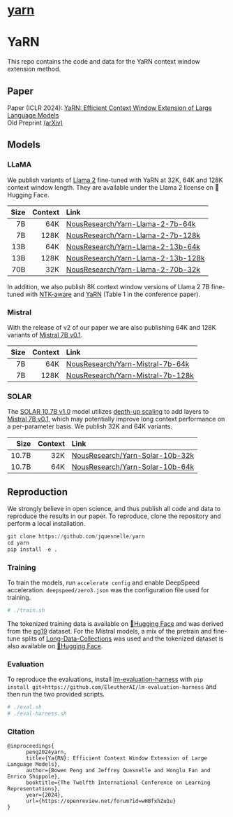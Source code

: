 # [yarn](https://github.com/jquesnelle/yarn)

# YaRN

This repo contains the code and data for the YaRN context window extension method.

## Paper

Paper (ICLR 2024): [YaRN: Efficient Context Window Extension of Large Language Models](https://openreview.net/forum?id=wHBfxhZu1u)  
Old Preprint [(arXiv)](https://arxiv.org/abs/2309.00071)

## Models

### LLaMA

We publish variants of [Llama 2](https://about.fb.com/news/2023/07/llama-2/) fine-tuned with YaRN at 32K, 64K and 128K context window length.
They are available under the Llama 2 license on 🤗 Hugging Face.

| Size | Context | Link   |
| ---: | ------: | :----- |
|   7B |     64K | [NousResearch/Yarn-Llama-2-7b-64k](https://huggingface.co/NousResearch/Yarn-Llama-2-7b-64k)     |
|   7B |    128K | [NousResearch/Yarn-Llama-2-7b-128k](https://huggingface.co/NousResearch/Yarn-Llama-2-7b-128k)   |
|  13B |     64K | [NousResearch/Yarn-Llama-2-13b-64k](https://huggingface.co/NousResearch/Yarn-Llama-2-13b-64k)   |
|  13B |    128K | [NousResearch/Yarn-Llama-2-13b-128k](https://huggingface.co/NousResearch/Yarn-Llama-2-13b-128k) |
|  70B |     32K | [NousResearch/Yarn-Llama-2-70b-32k](https://huggingface.co/NousResearch/Yarn-Llama-2-70b-32k)   |

In addition, we also publish 8K context window versions of Llama 2 7B fine-tuned with [NTK-aware](https://huggingface.co/emozilla/NTK-Llama-2-7b-8k) and [YaRN](https://huggingface.co/emozilla/Yarn-Llama-2-7b-8k) (Table 1 in the conference paper).

### Mistral

With the release of v2 of our paper we are also publishing 64K and 128K variants of [Mistral 7B v0.1](https://huggingface.co/mistralai/Mistral-7B-v0.1).

| Size | Context | Link   |
| ---: | ------: | :----- |
|   7B |     64K | [NousResearch/Yarn-Mistral-7b-64k](https://huggingface.co/NousResearch/Yarn-Mistral-7b-64k)     |
|   7B |    128K | [NousResearch/Yarn-Mistral-7b-128k](https://huggingface.co/NousResearch/Yarn-Mistral-7b-128k)   |

### SOLAR

The [SOLAR 10.7B v1.0](https://huggingface.co/upstage/SOLAR-10.7B-v1.0) model utilizes [depth-up scaling](https://arxiv.org/abs/2312.15166) to add layers to [Mistral 7B v0.1](https://huggingface.co/mistralai/Mistral-7B-v0.1), which may potentially improve long context performance on a per-parameter basis.
We publish 32K and 64K variants.

|    Size | Context | Link   |
| ------: | ------: | :----- |
|   10.7B |     32K | [NousResearch/Yarn-Solar-10b-32k](https://huggingface.co/NousResearch/Yarn-Solar-10b-32k)   |
|   10.7B |     64K | [NousResearch/Yarn-Solar-10b-64k](https://huggingface.co/NousResearch/Yarn-Solar-10b-64k)   |

## Reproduction

We strongly believe in open science, and thus publish all code and data to reproduce the results in our paper.
To reproduce, clone the repository and perform a local installation.

```python
git clone https://github.com/jquesnelle/yarn
cd yarn
pip install -e .
```

### Training

To train the models, run `accelerate config` and enable DeepSpeed acceleration. `deepspeed/zero3.json` was the configuration file used for training.

```sh
# ./train.sh
```

The tokenized training data is available on [🤗Hugging Face](https://huggingface.co/datasets/emozilla/pg_books-tokenized-bos-eos-chunked-65536) and was derived from the [pg19](https://huggingface.co/datasets/emozilla/pg19) dataset.
For the Mistral models, a mix of the pretrain and fine-tune splits of [Long-Data-Collections](https://huggingface.co/datasets/togethercomputer/Long-Data-Collections) was used and the tokenized dataset is also available on [🤗Hugging Face](https://huggingface.co/datasets/emozilla/yarn-train-tokenized-16k-mistral).

### Evaluation

To reproduce the evaluations, install [lm-evaluation-harness](https://github.com/EleutherAI/lm-evaluation-harness) with `pip install git+https://github.com/EleutherAI/lm-evaluation-harness` and then run the two provided scripts.

```sh
# ./eval.sh
# ./eval-harness.sh
```

### Citation

```
@inproceedings{
      peng2024yarn,
      title={Ya{RN}: Efficient Context Window Extension of Large Language Models},
      author={Bowen Peng and Jeffrey Quesnelle and Honglu Fan and Enrico Shippole},
      booktitle={The Twelfth International Conference on Learning Representations},
      year={2024},
      url={https://openreview.net/forum?id=wHBfxhZu1u}
}
```

